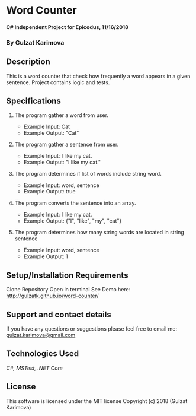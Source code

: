 # Word Counter

#### C# Independent Project for Epicodus, 11/16/2018

### **By Gulzat Karimova**

## Description
This is a word counter that check how frequently a word appears in a given sentence. Project contains logic and tests.

## Specifications

1. The program gather a word from user.
    * Example Input: Cat
    * Example Output: "Cat"

2. The program gather a sentence from user.
    * Example Input: I like my cat.
    * Example Output: "I like my cat."

3. The program determines if list of words include string word.
    * Example Input: word, sentence
    * Example Output: true

4. The program converts the sentence into an array.
      * Example Input: I like my cat.
      * Example Output: {"I", "like", "my", "cat"}

5. The program determines how many string words are located in string sentence
    * Example Input: word, sentence
    * Example Output: 1

## Setup/Installation Requirements

Clone Repository
Open in terminal
See Demo here: http://gulzatk.github.io/word-counter/

## Support and contact details

If you have any questions or suggestions please feel free to email me: gulzat.karimova@gmail.com

## Technologies Used
_C#, MSTest, .NET Core_

## License
This software is licensed under the MIT license
Copyright (c) 2018 (Gulzat Karimova)
